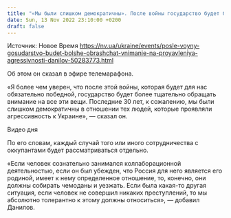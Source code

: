```yaml
---
title: "«Мы были слишком демократичны». После войны государство будет больше обращать внимание на проявление агрессивности к Украине — Данилов"
date: Sun, 13 Nov 2022 23:10:00 +0200
draft: false
---
```

Источник: Новое Время https://nv.ua/ukraine/events/posle-voyny-gosudarstvo-budet-bolshe-obrashchat-vnimanie-na-proyavleniya-agressivnosti-danilov-50283773.html


Об этом он сказал в эфире телемарафона.

«Я более чем уверен, что после этой войны, которая будет для нас обязательно победной, государство будет более тщательно обращать внимание на все эти вещи. Последние 30 лет, к сожалению, мы были слишком демократичны в отношении тех людей, которые проявляли агрессивность к Украине», — сказал он.

 Видео дня   

По его словам, каждый случай того или иного сотрудничества с оккупантами будет рассматриваться отдельно.

«Если человек сознательно занимался коллаборационной деятельностью, если он был убежден, что Россия для него является его родиной, имеет к нему определенное отношение, то, конечно, они должны собирать чемоданы и уезжать. Если была какая-то другая ситуация, если человек не совершил никаких преступлений, то мы абсолютно толерантно к этому должны относиться», — добавил Данилов.
